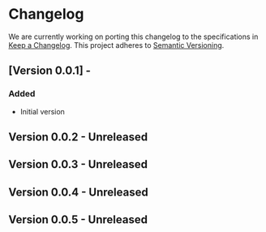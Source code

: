 # Changelog

We are currently working on porting this changelog to the specifications in
[Keep a Changelog](https://keepachangelog.com/en/1.0.0/).
This project adheres to [Semantic Versioning](https://semver.org/spec/v2.0.0.html).

## [Version 0.0.1] - 

### Added
* Initial version

## Version 0.0.2 - Unreleased

## Version 0.0.3 - Unreleased

## Version 0.0.4 - Unreleased

## Version 0.0.5 - Unreleased
